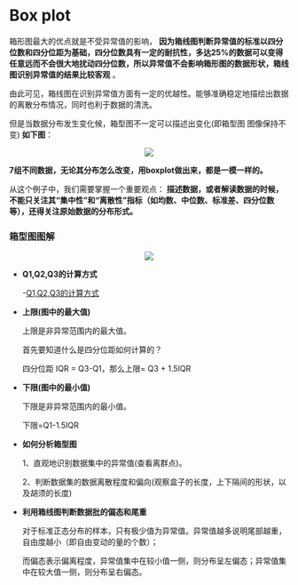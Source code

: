 # Box plot

箱形图最大的优点就是不受异常值的影响， __因为箱线图判断异常值的标准以四分位数和四分位距为基础，四分位数具有一定的耐抗性，多达25%的数据可以变得任意远而不会很大地扰动四分位数，所以异常值不会影响箱形图的数据形状，箱线图识别异常值的结果比较客观__ 。

由此可见，箱线图在识别异常值方面有一定的优越性。能够准确稳定地描绘出数据的离散分布情况，同时也利于数据的清洗。

但是当数据分布发生变化候，箱型图不一定可以描述出变化(即箱型图 图像保持不变) __如下图__：

<div align=center><img src="https://raw.githubusercontent.com/OneStepAndTwoSteps/Data_Analysis/master/static/%E5%8F%AF%E8%A7%86%E5%8C%96%E5%9B%BE%E8%A7%A3/box%20plot/v2-244720b667952f72b74eb4d196989b56_b.gif"/></div>

__7组不同数据，无论其分布怎么改变，用boxplot做出来，都是一模一样的。__


从这个例子中，我们需要掌握一个重要观点： __描述数据，或者解读数据的时候，不能只关注其“集中性”和“离散性”指标（如均数、中位数、标准差、四分位数等），还得关注原始数据的分布形式。__


### 箱型图图解

<div align=center><img src="https://raw.githubusercontent.com/OneStepAndTwoSteps/Data_Analysis/master/static/%E5%8F%AF%E8%A7%86%E5%8C%96%E5%9B%BE%E8%A7%A3/box%20plot/2.png"/></div>

*   __Q1,Q2,Q3的计算方式__

    -[Q1,Q2,Q3的计算方式](https://github.com/OneStepAndTwoSteps/Data_Analysis/tree/master/Pandas%E7%A7%91%E5%AD%A6%E8%AE%A1%E7%AE%97%E5%BA%93#df-%E8%BF%BD%E5%8A%A0%E6%95%B0%E6%8D%AE
)

*   __上限(图中的最大值)__

    上限是非异常范围内的最大值。

    首先要知道什么是四分位距如何计算的？

    四分位距 IQR = Q3-Q1，那么上限= Q3 + 1.5IQR



*   __下限(图中的最小值)__

    下限是非异常范围内的最小值。

    下限=Q1-1.5IQR


*   __如何分析箱型图__

    1、直观地识别数据集中的异常值(查看离群点)。

    2、判断数据集的数据离散程度和偏向(观察盒子的长度，上下隔间的形状，以及胡须的长度)  

*   __利用箱线图判断数据批的偏态和尾重__ 

    对于标准正态分布的样本，只有极少值为异常值。异常值越多说明尾部越重，自由度越小（即自由变动的量的个数）；

    而偏态表示偏离程度，异常值集中在较小值一侧，则分布呈左偏态；异常值集中在较大值一侧，则分布呈右偏态。
